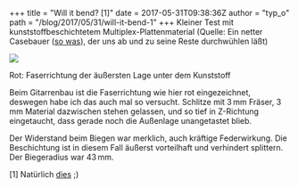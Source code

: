+++
title = "Will it bend? [1]"
date = 2017-05-31T09:38:36Z
author = "typ_o"
path = "/blog/2017/05/31/will-it-bend-1"
+++
Kleiner Test mit kunststoffbeschichtetem Multiplex-Plattenmaterial
(Quelle: Ein netter Casebauer ([so
was](https://www.musik-produktiv.de/pic-010053087_01l/dap-audio-rigging-flightcase_01l.jpg)),
der uns ab und zu seine Reste durchwühlen läßt)  

[![](/media/bend2.serendipityThumb.jpg)](/media/bend2.jpg)

Rot: Faserrichtung der äußersten Lage unter dem Kunststoff

Beim Gitarrenbau ist die Faserrichtung wie hier rot eingezeichnet,
deswegen habe ich das auch mal so versucht. Schlitze mit 3 mm Fräser, 3
mm Material dazwischen stehen gelassen, und so tief in Z-Richtung
eingetaucht, dass gerade noch die Außenlage unangetastet blieb.

Der Widerstand beim Biegen war merklich, auch kräftige Federwirkung. Die
Beschichtung ist in diesem Fall äußerst vorteilhaft und verhindert
splittern. Der Biegeradius war 43 mm.

\[1\] Natürlich
[dies](https://www.youtube.com/results?search_query=will+it+blend) ;)
